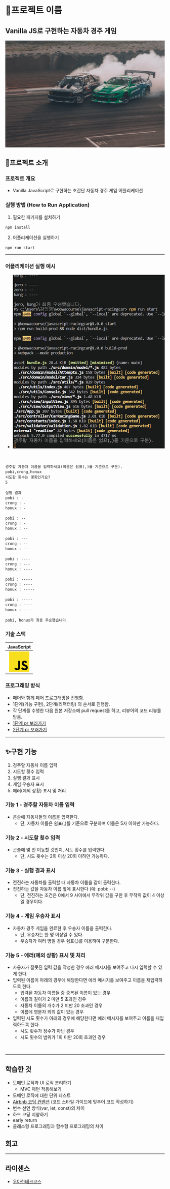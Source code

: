 # 🚀프로젝트 이름

<p align="center">
  <h2>Vanilla JS로 구현하는 자동차 경주 게임</h2>
  <img src="./images/car-racing.jpg">
  <br>
</p>

## 🔎프로젝트 소개

### 프로젝트 개요

- Vanilla JavaScript로 구현하는 초간단 자동차 경주 게임 어플리케이션

### 실행 방법 (How to Run Application)

1. 필요한 패키지를 설치하기

```
npm install
```

2. 어플리케이션을 실행하기

```
npm run start
```

---

### 어플리케이션 실행 예시

- <p align="center">
    <img src="./images/js-car-racing-app.gif">
  </p>

<br>

```
경주할 자동차 이름을 입력하세요(이름은 쉼표(,)를 기준으로 구분).
pobi,crong,honux
시도할 회수는 몇회인가요?
5

실행 결과
pobi : -
crong : -
honux : -

pobi : --
crong : -
honux : --

pobi : ---
crong : --
honux : ---

pobi : ----
crong : ---
honux : ----

pobi : -----
crong : ----
honux : -----

pobi : -----
crong : ----
honux : -----

pobi, honux가 최종 우승했습니다.
```

### 기술 스택

| JavaScript |
| :--------: |
|   ![js]    |

### 프로그래밍 방식

- 페어와 함께 페어 프로그래밍을 진행함.
- 1단계(기능 구현), 2단계(리팩터링) 의 순서로 진행함.
- 각 단계를 수행한 다음 원본 저장소에 pull request를 하고, 리뷰어의 코드 리뷰를 받음.
- [1단계 pr 보러가기](https://github.com/woowacourse/javascript-racingcar/pull/170/files/51efc76f53df1161d8c8559b8f84996a59d69b7e#diff-cb746b0bab6ba3af64f39ac1f1d216da480698ee42d1baea7936e27cc0f322be)
- [2단계 pr 보러가기](https://github.com/woowacourse/javascript-racingcar/pull/244)

---

## ✨구현 기능

1. 경주할 자동차 이름 입력
2. 시도할 횟수 입력
3. 실행 결과 표시
4. 게임 우승자 표시
5. 에러(예외 상황) 표시 및 처리

### 기능 1 - 경주할 자동차 이름 입력

- 콘솔에 자동차들의 이름을 입력한다.
  - 단, 자동차 이름은 쉼표(,)를 기준으로 구분하며 이름은 5자 이하만 가능하다.

### 기능 2 - 시도할 횟수 입력

- 콘솔에 몇 번 이동할 것인지, 시도 횟수를 입력한다.
  - 단, 시도 횟수는 2회 이상 20회 이하만 가능하다.

### 기능 3 - 실행 결과 표시

- 전진하는 자동차를 출력할 때 자동차 이름을 같이 출력한다.
- 전진하는 값을 자동차 이름 옆에 표시한다 (예: pobi: --)
  - 단, 전진하는 조건은 0에서 9 사이에서 무작위 값을 구한 후 무작위 값이 4 이상일 경우이다.

### 기능 4 - 게임 우승자 표시

- 자동차 경주 게임을 완료한 후 우승자 이름을 출력한다.
  - 단, 우승자는 한 명 이상일 수 있다.
  - 우승자가 여러 명일 경우 쉼표(,)를 이용하여 구분한다.

### 기능 5 - 에러(예외 상황) 표시 및 처리

- 사용자가 잘못된 입력 값을 작성한 경우 에러 메시지를 보여주고 다시 입력할 수 있게 한다.
- 입력된 이름이 아래의 경우에 해당한다면 에러 메시지를 보여주고 이름을 재입력하도록 한다.
  - 입력된 자동차 이름들 중 중복된 이름이 있는 경우
  - 이름의 길이가 2 미만 5 초과인 경우
  - 자동차 이름의 개수가 2 미만 20 초과인 경우
  - 이름에 영문자 외의 값이 있는 경우
- 입력된 시도 횟수가 아래의 경우에 해당한다면 에러 메시지를 보여주고 이름을 재입력하도록 한다.
  - 시도 횟수가 정수가 아닌 경우
  - 시도 횟수의 범위가 1회 미만 20회 초과인 경우

<br>

---

## 학습한 것

- 도메인 로직과 UI 로직 분리하기
  - MVC 패턴 적용해보기
- 도메인 로직에 대한 단위 테스트
- [Airbnb 코딩 컨벤션](https://github.com/airbnb/javascript) (코드 스타일 가이드에 맞추어 코드 작성하기)
- 변수 선언 방식(var, let, const)의 차이
- 하드 코딩 지양하기
- early return
- 클래스형 프로그래밍과 함수형 프로그래밍의 차이

## 회고

---

## 라이센스

- [우아한테크코스](https://github.com/woowacourse)

<!-- Stack Icon Refernces -->

[js]: /images/javascript.png

